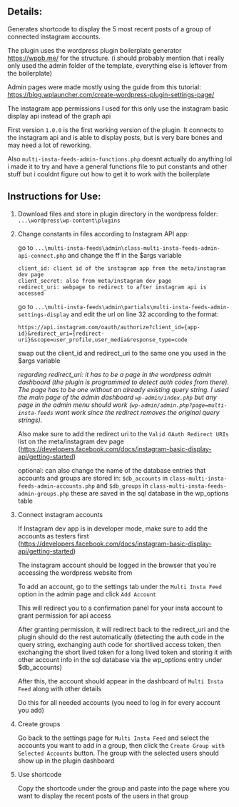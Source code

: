 ## Details:
Generates shortcode to display the 5 most recent posts of a group of connected instagram accounts.

The plugin uses the wordpress plugin boilerplate generator https://wppb.me/ for the structure. (i should probably mention that i really only used the admin folder of the template, everything else is leftover from the boilerplate)

Admin pages were made mostly using the guide from this tutorial: https://blog.wplauncher.com/create-wordpress-plugin-settings-page/

The instagram app permissions I used for this only use the instagram basic display api instead of the graph api

First version `1.0.0` is the first working version of the plugin. It connects to the instagram api and is able to display posts, but is very bare bones and may need a lot of reworking.

Also `multi-insta-feeds-admin-functions.php` doesnt actually do anything lol i made it to try and have a general functions file to put constants and other stuff but i couldnt figure out how to get it to work with the boilerplate
 
## Instructions for Use:
1. Download files and store in plugin directory in the wordpress folder: `...\wordpress\wp-content\plugins`

2. Change constants in files according to Instagram API app:

    go to `...\multi-insta-feeds\admin\class-multi-insta-feeds-admin-api-connect.php` and change the ff in the $args variable
       
    ```
    client_id: client id of the instagram app from the meta/instagram dev page
    client_secret: also from meta/instagram dev page
    redirect_uri: webpage to redirect to after instagram api is accessed
    ```

    go to `...\multi-insta-feeds\admin\partials\multi-insta-feeds-admin-settings-display` and edit the url on line 32 according to the format: 
    
    ```
    https://api.instagram.com/oauth/authorize?client_id={app-id}&redirect_uri={redirect-uri}&scope=user_profile,user_media&response_type=code
    ```
    
    swap out the client_id and redirect_uri to the same one you used in the $args variable
    
    *regarding redirect_uri: it has to be a page in the wordpress admin dashboard (the plugin is programmed to detect auth codes from there). The page has to be one without an already existing query string. I used the main page of the admin dashboard `wp-admin/index.php` but any page in the admin menu should work (`wp-admin/admin.php?page=multi-insta-feeds` wont work since the redirect removes the original query strings).*
    
    Also make sure to add the redirect uri to the `Valid OAuth Redirect URIs` list on the meta/instagram dev page (https://developers.facebook.com/docs/instagram-basic-display-api/getting-started)
    
    optional: can also change the name of the database entries that accounts and groups are stored in: `$db_accounts` in `class-multi-insta-feeds-admin-accounts.php` and `$db_groups` in `class-multi-insta-feeds-admin-groups.php`
    these are saved in the sql database in the wp_options table

3. Connect instagram accounts

    If Instagram dev app is in developer mode, make sure to add the accounts as testers first (https://developers.facebook.com/docs/instagram-basic-display-api/getting-started)
    
    The instagram account should be logged in the browser that you`re accessing the wordpress website from
    
    To add an account, go to the settings tab under the `Multi Insta Feed` option in the admin page and click `Add Account`
    
    This will redirect you to a confirmation panel for your insta account to grant permission for api access
    
    After granting permission, it will redirect back to the redirect_uri and the plugin should do the rest automatically (detecting the auth code in the query string, exchanging auth code for shortlived access token, then exchanging the short lived token for a long lived token and storing it with other account info in the sql database via the wp_options entry under $db_accounts)
    
    After this, the account should appear in the dashboard of `Multi Insta Feed` along with other details
    
    Do this for all needed accounts (you need to log in for every account you add)

4. Create groups
   
    Go back to the settings page for `Multi Insta Feed` and select the accounts you want to add in a group, then click the `Create Group with Selected Accounts` button. The group with the selected users should show up in the plugin dashboard

5. Use shortcode
   
    Copy the shortcode under the group and paste into the page where you want to display the recent posts of the users in that group

